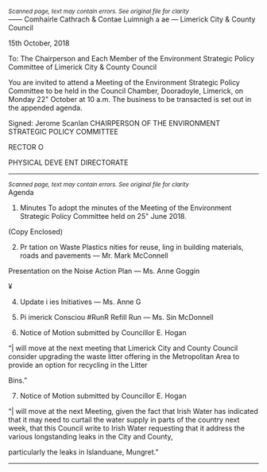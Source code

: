*<small>Scanned page, text may contain errors. See original file for clarity</small>*  
_——_ Comhairle Cathrach
& Contae Luimnigh
a ae
— Limerick City
& County Council

15th October, 2018

To: The Chairperson and Each Member of the Environment Strategic Policy Committee of
Limerick City & County Council

You are invited to attend a Meeting of the Environment Strategic Policy Committee to be held
in the Council Chamber, Dooradoyle, Limerick, on Monday 22" October at 10 a.m. The
business to be transacted is set out in the appended agenda.

Signed: Jerome Scanlan
CHAIRPERSON OF THE ENVIRONMENT STRATEGIC POLICY COMMITTEE

RECTOR O

PHYSICAL DEVE ENT DIRECTORATE

---
*<small>Scanned page, text may contain errors. See original file for clarity</small>*  
Agenda

1. Minutes
To adopt the minutes of the Meeting of the Environment Strategic Policy Committee held on
25" June 2018.

(Copy Enclosed)

2. Pr tation on Waste Plastics nities for reuse, ling in building materials, roads
and pavements — Mr. Mark McConnell

Presentation on the Noise Action Plan — Ms. Anne Goggin

¥

4. Update i ies Initiatives — Ms. Anne G

5. Pi imerick Consciou #RunR Refill Run — Ms. Sin
McDonnell

6. Notice of Motion submitted by Councillor E. Hogan

“| will move at the next meeting that Limerick City and County Council consider upgrading the
waste litter offering in the Metropolitan Area to provide an option for recycling in the Litter

Bins.”

7. Notice of Motion submitted by Councillor E. Hogan

“| will move at the next Meeting, given the fact that Irish Water has indicated that it may need
to curtail the water supply in parts of the country next week, that this Council write to Irish
Water requesting that it address the various longstanding leaks in the City and County,

particularly the leaks in Islanduane, Mungret.”

---
